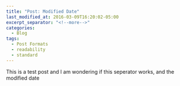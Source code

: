 ```yaml
---
title: "Post: Modified Date"
last_modified_at: 2016-03-09T16:20:02-05:00
excerpt_separator: "<!--more-->"
categories:
  - Blog
tags:
  - Post Formats
  - readability
  - standard
---
```


This is a test post and <!--more--> I am wondering if this seperator works, and the modified date
